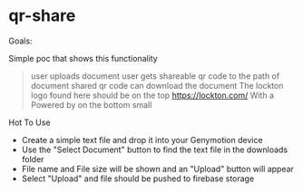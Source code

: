 # qr-share

Goals:

Simple poc that shows this functionality 
> user uploads document 
> user gets shareable qr code to the path of document
> shared qr code can download the document
The lockton logo found here should be on the top https://lockton.com/ 
With a Powered by <herc logo> on the bottom small



Hot To Use
* Create a simple text file and drop it into your Genymotion device
* Use the "Select Document" button to find the text file in the downloads folder
* File name and File size will be shown and an "Upload" button will appear
* Select "Upload" and file should be pushed to firebase storage
